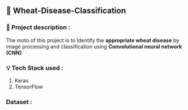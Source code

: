 ## :leaves: Wheat-Disease-Classification

### :pushpin: Project description :
The moto of this project is to Identify the **appropriate wheat disease** by image processing and classification using **Convolutional neural network (CNN)**.

### :bulb: Tech Stack used :
1. Keras
2. TensorFlow

### Dataset :
